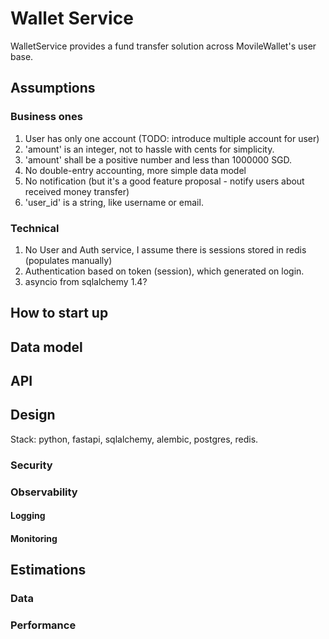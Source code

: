 # Wallet Service
 
WalletService provides a fund transfer solution across MovileWallet's user base.

## Assumptions

### Business ones

1. User has only one account (TODO: introduce multiple account for user)
2. 'amount' is an integer, not to hassle with cents for simplicity.
3. 'amount' shall be a positive number and less than 1000000 SGD.
4. No double-entry accounting, more simple data model
5. No notification (but it's a good feature proposal - notify users about received money transfer)
6. 'user_id' is a string, like username or email.

### Technical
1. No User and Auth service, I assume there is sessions stored in redis (populates manually)
2. Authentication based on token (session), which generated on login.
3. asyncio from sqlalchemy 1.4?

## How to start up

## Data model

## API

## Design

Stack: python, fastapi, sqlalchemy, alembic, postgres, redis.

### Security

### Observability

#### Logging

#### Monitoring

## Estimations

### Data

### Performance
